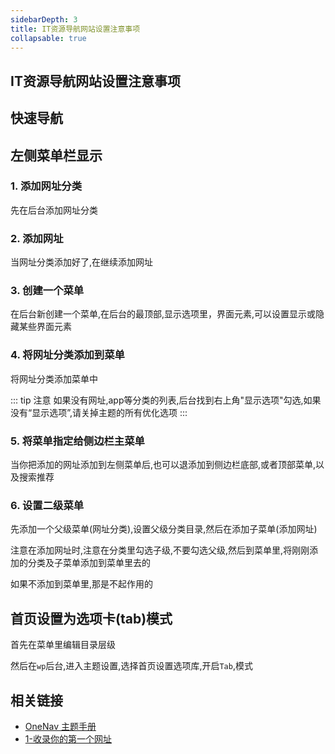 ```yaml
---
sidebarDepth: 3
title: IT资源导航网站设置注意事项
collapsable: true
---
```


## IT资源导航网站设置注意事项

## 快速导航

<TOC />

## 左侧菜单栏显示

### 1. 添加网址分类

先在后台添加网址分类

### 2. 添加网址

当网址分类添加好了,在继续添加网址

### 3. 创建一个菜单

在后台新创建一个菜单,在后台的最顶部,显示选项里，界面元素,可以设置显示或隐藏某些界面元素

### 4. 将网址分类添加到菜单

将网址分类添加菜单中

::: tip 注意
如果没有网址,app等分类的列表,后台找到右上角"显示选项"勾选,如果没有“显示选项”,请关掉主题的所有优化选项
:::

### 5. 将菜单指定给侧边栏主菜单

当你把添加的网址添加到左侧菜单后,也可以退添加到侧边栏底部,或者顶部菜单,以及搜索推荐

### 6. 设置二级菜单

先添加一个父级菜单(网址分类),设置父级分类目录,然后在添加子菜单(添加网址)

注意在添加网址时,注意在分类里勾选子级,不要勾选父级,然后到菜单里,将刚刚添加的分类及子菜单添加到菜单里去的

如果不添加到菜单里,那是不起作用的

## 首页设置为选项卡(tab)模式

首先在菜单里编辑目录层级

然后在`wp`后台,进入主题设置,选择首页设置选项库,开启`Tab`,模式


## 相关链接

* [OneNav 主题手册](https://www.iotheme.cn/one-nav-zhutishouce.html)
* [1-收录你的第一个网址](https://www.iowen.cn/your-first-website/)


<footer-FooterLink :isShareLinkfalse="false" :isDaShang="true" />
<footer-FeedBack />